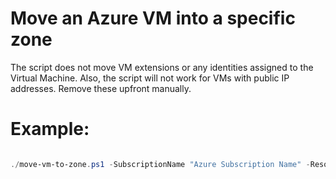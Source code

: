 # Move an Azure VM into a specific zone

The script does not move VM extensions or any identities assigned to the Virtual Machine.
Also, the script will not work for VMs with public IP addresses. 
Remove these upfront manually.

# Example:

```ps1

./move-vm-to-zone.ps1 -SubscriptionName "Azure Subscription Name" -ResourceGroupName <RG> -VirtualMachineName <VM> -ZoneNumber <x> 

```
